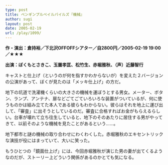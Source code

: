 ```yaml
---
type: post
title: ペンギンプルペイルパイルズ『機械』
author: sugi
layout: post
date: 2005-02-19
url: /play/1099/
---
```

**作・演出：倉持裕／下北沢OFFOFFシアター／自2800円／2005-02-19 19:00／★★★**

**出演：ぼくもとさきこ、玉置孝匡、松竹生、赤堀雅秋、（声）近藤智行**

キャストと仕上げ（というのが何を指すかわからないが）を変えた２バージョンの公演があって、ぼくが見たのは「メッキ仕上げ」の方だ。

地下の坑道で洗濯機くらいの大きさの機械を運ぼうとする男女。メーター、ボタン、ランプ、アンテナ、扉などごてごていろいろな装置がついているが、何に使うものかは組み立てた本人である彼らもわからない。彼らはそれを地上に運び出して、「審査」に出そうとしているのだ。審査に合格すればお金がもらえるらしい。台車が壊れて立ち往生していると、地下のそのあたりに居住する男がやってきて、以前そのような機械を見たことがあるという......。

地下都市と謎の機械の取り合わせにわくわくした。赤堀雅秋のエキセントリックな演技が役にはまっていて、大いに笑った。

もうひとつの「鏡面仕上げ」には、今回赤堀雅秋が演じた男の妻が出てくるようなのだが、ストーリー上どういう関係があるのかとても気になる。
